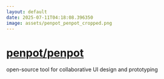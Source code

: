 ```yaml
---
layout: default
date: 2025-07-11T04:18:08.396350
image: assets/penpot_penpot_cropped.png
---
```


# [penpot/penpot](https://github.com/penpot/penpot)

open-source tool for collaborative UI design and prototyping

